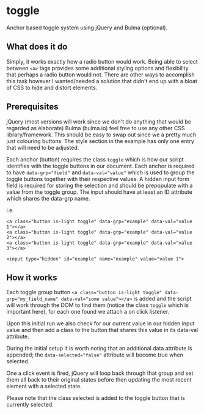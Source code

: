 # toggle
Anchor based toggle system using jQuery and Bulma (optional).

## What does it do

Simply, it works exactly how a radio button would work. Being able to select between `<a>` tags provides some additional styling options and flexibility that perhaps a radio button would not. There are other ways to accomplish this task however I wanted/needed a solution that didn't end up with a bloat of CSS to hide and distort elements.

## Prerequisites

jQuery (most versions will work since we don't do anything that would be regarded as elaborate)
Bulma (bulma.io) feel free to use any other CSS library/framework. This should be easy to swap out since we a pretty much just colouring buttons. The style section in the example has only one entry that will need to be adjusted.

Each anchor (button) requires the class `toggle` which is how our script identifies with the toggle buttons in our document.
Each anchor is required to have `data-grp="field"` and `data-val="value"` which is used to group the toggle buttons together with their respective values.
A hidden input form field is required for storing the selection and should be prepopulate with a value from the toggle group. The input should have at least an ID attribute which shares the data-grp name.

i.e.
```
<a class="button is-light toggle" data-grp="example" data-val="value 1"></a>
<a class="button is-light toggle" data-grp="example" data-val="value 2"></a>
<a class="button is-light toggle" data-grp="example" data-val="value 3"></a>

<input type="hidden" id="example" name="example" value="value 1">
```

## How it works

Each toggle group button `<a class="button is-light toggle" data-grp="my_field_name" data-val="some value"></a>` is added and the script will work through the DOM to find them (notice the class `toggle` which is important here), for each one found we attach a on click listener.

Upon this initial run we also check for our current value in our hidden input value and then add a class to the button that shares this value in its data-val attribute.

During the initial setup it is worth noting that an additional data attribute is appended; the `data-selected="false"` attribute will become true when selected.

One a click event is fired, jQuery will loop back through that group and set them all back to their original states before then updating the most recent element with a selected state.

Please note that the class selected is added to the toggle button that is currently selected.



